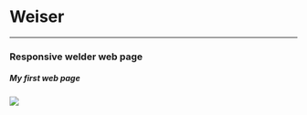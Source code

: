 # Weiser
----
### Responsive welder web page
##### My first web page

![](https://i.imgur.com/jZWmMHb.png)
